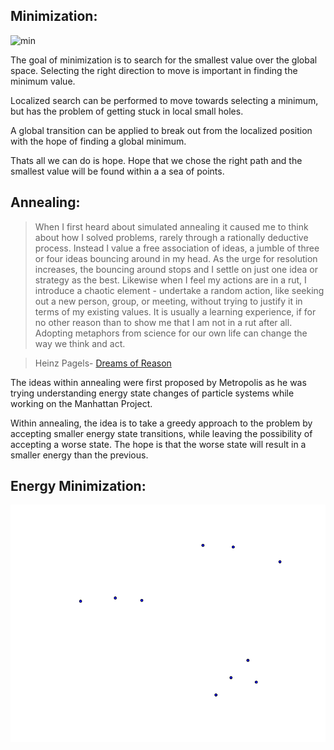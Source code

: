 Minimization:
-------------

![min](./min.gif)

The goal of minimization is to search for the smallest value over the global space. Selecting the right direction to move is important in finding the minimum value. 

Localized search can be performed to move towards selecting a minimum, but has the problem of getting stuck in local small holes.

A global transition can be applied to break out from the localized position with the hope of finding a global minimum. 

Thats all we can do is hope. Hope that we chose the right path and the smallest value will be found within a a sea of points.

Annealing:
----------

>When I first heard about simulated annealing it caused me to think about how I solved problems, rarely through a rationally deductive process. Instead I value a free association of ideas, a jumble of three or four ideas bouncing around in my head. As the urge for resolution increases, the bouncing around stops and I settle on just one idea or strategy as the best. Likewise when I feel my actions are in a rut, I introduce a chaotic element - undertake a random action, like seeking out a new person, group, or meeting, without trying to justify it in terms of my existing values. It is usually a learning experience, if for no other reason than to show me that I am not in a rut after all. Adopting metaphors from science for our own life can change the way we think and act.

>Heinz Pagels- [Dreams of Reason](http://www.goodreads.com/book/show/694929.The_Dreams_of_Reason)

The ideas within annealing were first proposed by Metropolis as he was trying understanding energy state changes of particle systems while working on the Manhattan Project. 

Within annealing, the idea is to take a greedy approach to the problem by accepting smaller energy state transitions, while leaving the possibility of accepting a worse state. The hope is that the worse state will result in a smaller energy than the previous.








Energy Minimization:
--------------------

![particles](./particle.gif)